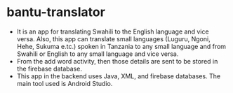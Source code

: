 # bantu-translator
- It is an app for translating Swahili to the English language and vice versa. Also, this app can translate small languages (Luguru, Ngoni, Hehe, Sukuma e.tc.)  spoken in Tanzania to any small language and from Swahili or English to any small language and vice versa. 
- From the add word activity, then those details are sent to be stored in the firebase database. 
- This app in the backend uses Java, XML, and firebase databases. The main tool used is Android Studio.
